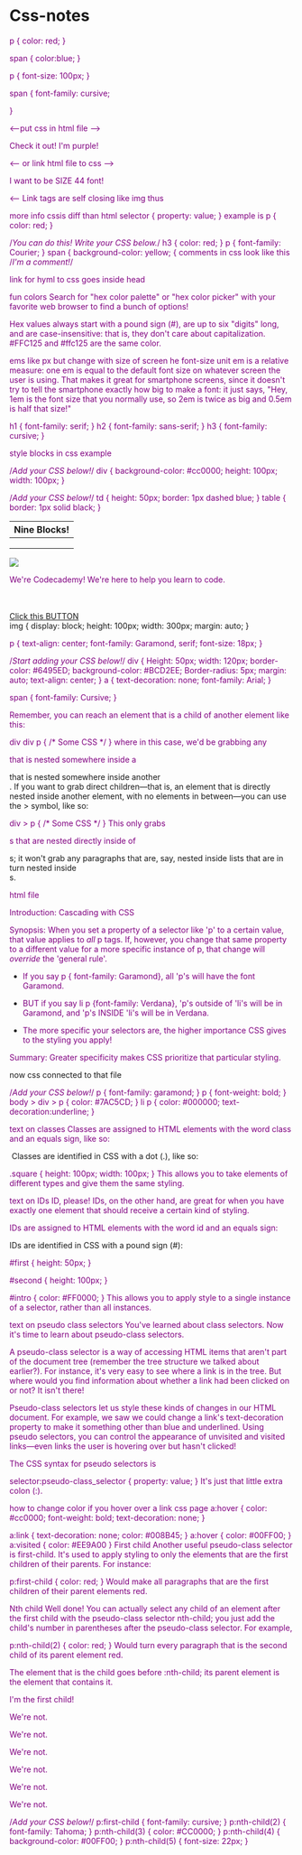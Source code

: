 # Css-notes
p {
	color: red;
}

span {
	color:blue;
}

p {
    font-size: 100px;
}

span {
	font-family: cursive;

}

<--put css in html file -->
<!DOCTYPE html>
<html>
	<head>
		<style>
			p {
				color: purple;
			}
		</style>
		<title>Result</title>
	</head>
	<body>
		<p>Check it out! I'm purple!</p>
	</body>
</html>

<-- or link html file to css -->
<!DOCTYPE html>
<html>
	<head>
	    <link type="text/css" rel="stylesheet" href="stylesheet.css"/>
		<title>Result</title>
		</link>
	</head>
	<body>
		<p>I want to be SIZE 44 font!</p>
	</body>
</html>

<-- Link tags are self closing like img  thus <link type="??"/>

more info cssis diff than html
selector {
    property: value;
}
example is
p {
    color: red;
}

/*You can do this! Write your CSS below.*/
h3 {
    color: red;
}
p {
    font-family: Courier;
}
span {
    background-color: yellow;
    {
comments in css look like this
/*I'm a comment!*/

link for hyml to css goes inside head <link type="text/css" rel="stylesheet" href="stylesheet.css"/>

fun colors
Search for "hex color palette" or "hex color picker" with your favorite web browser to find a bunch of options!

Hex values always start with a pound sign (#), are up to six "digits" long, and are case-insensitive: that is, they don't care about capitalization. #FFC125 and #ffc125 are the same color.

ems like px but change with size of screen
he font-size unit em is a relative measure: one em is equal to the default font size on whatever screen the user is using. That makes it great for smartphone screens, since it doesn't try to tell the smartphone exactly how big to make a font: it just says, "Hey, 1em is the font size that you normally use, so 2em is twice as big and 0.5em is half that size!"

h1 {
    font-family: serif;
    }
h2 {
    font-family: sans-serif;
    }
h3 {
    font-family: cursive;
    }

style blocks in css example

/*Add your CSS below!*/
div {
    background-color: #cc0000;
    height: 100px;
    width: 100px;
}

<!DOCTYPE html>
<html>
	<head>
	<link type="text/css" rel="stylesheet" href="stylesheet.css"/>
		<title>Result</title>
	</head>
	<body>
		<div></div>
	</body>
</html>

/*Add your CSS below!*/
td {
    height: 50px;
    border: 1px dashed blue;
}
table {
    border: 1px solid black;
}

<!DOCTYPE html>
<html>
	<head>
		<link type="text/css" rel="stylesheet" href="stylesheet.css"/>
		<title></title>
	</head>
	<body>
		<table>
			<thead>
				<th colspan="3">Nine Blocks!</th>
			</thead>
			<tbody>
				<tr>
					<td></td>
					<td></td>
					<td></td>
				</tr>
				<tr>
					<td></td>
					<td></td>
					<td></td>
				</tr>
				<tr>
					<td></td>
					<td></td>
					<td></td>
				</tr>
			</tbody>
		</table>
	</body>
</html>
<!DOCTYPE html>
<html>
	<head>
		<link type="text/css" rel="stylesheet" href="stylesheet.css"/>
		<title>About Me</title>
	</head>
	<body>
		<img src="https://s3.amazonaws.com/codecademy-blog/assets/46838757.png"/>
		<p>We're Codecademy! We're here to help you learn to code.</p><br/><br/>
		<div>
		<a href="http://www.google.com">Click this <span>BUTTON</span></a>
		</div>
	</body>
</html>
img {
	display: block;
	height: 100px;
	width: 300px;
	margin: auto;
}

p {
	text-align: center;
	font-family: Garamond, serif;
	font-size: 18px;
}

/*Start adding your CSS below!*/
div {
    Height: 50px;
    width: 120px;
    border-color: #6495ED;
    background-color: #BCD2EE;
    Border-radius: 5px;
    margin: auto;
    text-align: center;
}
a {
    text-decoration: none;
    font-family: Arial;
   }

span {
    font-family: Cursive;
}

Remember, you can reach an element that is a child of another element like this:

div div p { /* Some CSS */ }
where in this case, we'd be grabbing any <p> that is nested somewhere inside a <div> that is nested somewhere inside another <div>. If you want to grab direct children—that is, an element that is directly nested inside another element, with no elements in between—you can use the > symbol, like so:

div > p { /* Some CSS */ }
This only grabs <p>s that are nested directly inside of <div>s; it won't grab any paragraphs that are, say, nested inside lists that are in turn nested inside <div>s.

html file
<!DOCTYPE html>
<html>
	<head>
		<link type="text/css" rel="stylesheet" href="stylesheet.css"/>
		<title>Ultimate Text Challenge</title>
	</head>
	<body>
		<p>Introduction: Cascading with CSS</p>
		<div>
			<p>Synopsis: When you set a property of a selector like 'p' to a certain value, that value applies to <em>all</em> p tags.
			If, however, you change that same property to a different value for a more specific instance of p,
			that change will <em>override</em> the 'general rule'.
			</p>
			<ul>
				<li><p>If you say p { font-family: Garamond}, all 'p's will have the font Garamond.</p></li>
				<li><p>BUT if you say li p {font-family: Verdana}, 'p's outside of 'li's will be
					   in Garamond, and 'p's INSIDE 'li's will be in Verdana.
				</p></li>
				<li><p>The more specific your selectors are, the higher importance CSS gives to the styling you apply!</p></li>
			</ul>
		</div>
		<p>Summary: Greater specificity makes CSS prioritize that particular styling.</p>
	</body>
</html>
now css connected to that file

/*Add your CSS below!*/
p {
    font-family: garamond;
}
p {
    font-weight: bold;
}
body > div > p {
    color: #7AC5CD;
}
li p {
    color: #000000; text-decoration:underline;
}

text on classes 
Classes are assigned to HTML elements with the word class and an equals sign, like so:

<div class="square"></div>
<img class="square"/>
<td class="square"></td>
Classes are identified in CSS with a dot (.), like so:

.square {
    height: 100px;
    width: 100px;
}
This allows you to take elements of different types and give them the same styling.

text on IDs
ID, please!
IDs, on the other hand, are great for when you have exactly one element that should receive a certain kind of styling.

IDs are assigned to HTML elements with the word id and an equals sign:

<div id="first"></div>
<div id="second"></div>
<p id="intro"></p>
IDs are identified in CSS with a pound sign (#):

#first {
    height: 50px;
}

#second {
    height: 100px;
}

#intro {
    color: #FF0000;
}
This allows you to apply style to a single instance of a selector, rather than all instances.

text on pseudo class selectors
You've learned about class selectors. Now it's time to learn about pseudo-class selectors.

A pseudo-class selector is a way of accessing HTML items that aren't part of the document tree (remember the tree structure we talked about earlier?). For instance, it's very easy to see where a link is in the tree. But where would you find information about whether a link had been clicked on or not? It isn't there!

Pseudo-class selectors let us style these kinds of changes in our HTML document. For example, we saw we could change a link's text-decoration property to make it something other than blue and underlined. Using pseudo selectors, you can control the appearance of unvisited and visited links—even links the user is hovering over but hasn't clicked!

The CSS syntax for pseudo selectors is

selector:pseudo-class_selector {
    property: value;
}
It's just that little extra colon (:).

how to change color if you hover over a link
css page
a:hover {
	color: #cc0000;
	font-weight: bold;
	text-decoration: none;
}

a:link {
    text-decoration: none; color: #008B45;
}
a:hover {
    color: #00FF00;
}
a:visited {
    color: #EE9A00
}
First child
Another useful pseudo-class selector is first-child. It's used to apply styling to only the elements that are the first children of their parents. For instance:

p:first-child {
    color: red;
}
Would make all paragraphs that are the first children of their parent elements red.

Nth child
Well done! You can actually select any child of an element after the first child with the pseudo-class selector nth-child; you just add the child's number in parentheses after the pseudo-class selector. For example,

p:nth-child(2) {
    color: red;
}
Would turn every paragraph that is the second child of its parent element red.

The element that is the child goes before :nth-child; its parent element is the element that contains it.

<!DOCTYPE html>
<html>
	<head>
		<link type="text/css" rel="stylesheet" href="stylesheet.css"/>
		<title></title>
	</head>
	<body>
		<div>
			<p>I'm the first child!</p>
			<p>We're not.</p>
			<p>We're not.</p>
			<p>We're not.</p>
			<p>We're not.</p>
			<p>We're not.</p>
			<p>We're not.</p>			
		</div>
	</body>
</html>

/*Add your CSS below!*/
p:first-child {
    font-family: cursive;
}
p:nth-child(2) {
    font-family: Tahoma;
}
p:nth-child(3) {
    color: #CC0000;
}
p:nth-child(4) {
    background-color: #00FF00;
}
p:nth-child(5) {
    font-size: 22px;
}

